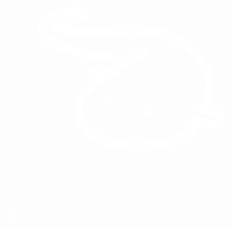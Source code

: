 <!-- _navbar.md -->

<div class='iconContainer'>
<a href='https://afdian.net/@SnowCutieOwO' title='Support me on Aifdian!' target='_blank'><p class="iconAfd"><span class="afdSvgContainer"><svg viewBox="0 0 160 160" fill="none" xmlns="http://www.w3.org/2000/svg"><path fill-rule="evenodd" clip-rule="evenodd" d="M64.9999 90.5676C63.4307 90.5676 62.1621 91.8355 62.1621 93.4037C62.1621 94.9754 63.4307 96.2433 64.9999 96.2433C66.5691 96.2433 67.8378 94.9754 67.8378 93.4037C67.8378 91.8355 66.5691 90.5676 64.9999 90.5676Z" fill="white"/><path fill-rule="evenodd" clip-rule="evenodd" d="M91.7568 99.0811C90.1876 99.0811 88.9189 100.349 88.9189 101.917C88.9189 103.489 90.1876 104.757 91.7568 104.757C93.326 104.757 94.5946 103.489 94.5946 101.917C94.5946 100.349 93.326 99.0811 91.7568 99.0811Z" fill="white"/><path fill-rule="evenodd" clip-rule="evenodd" d="M133.76 106.248C132.813 106.722 131.453 106.747 130.197 106.313C129.349 106.014 128.434 105.732 127.523 105.451C125.832 104.935 123.006 104.074 122.468 103.422C121.585 102.244 119.908 102.009 118.73 102.899C117.552 103.785 117.317 105.455 118.207 106.633C118.502 107.032 118.901 107.359 119.303 107.676C115.224 113.321 97.3137 124.555 71.985 119.02C60.5719 116.525 52.8897 111.969 49.7641 105.85C47.5106 101.429 48.0233 96.8763 49.1019 94.4025C52.2026 87.9633 74.5837 73.1344 88.8732 64.7375C90.1405 63.9865 90.5641 62.3527 89.8166 61.0819C89.069 59.8147 87.3638 59.3057 86.1641 60.1351C85.0107 60.8114 81.0912 63.1393 76.0896 66.3073C74.3986 65.1718 71.4759 63.7693 66.7911 63.3102C59.3616 62.5734 42.1921 59.295 36.6458 56.9493C32.673 55.2692 23.6557 50.8199 25.6528 45.8116C26.1156 44.6441 28.2907 42.754 33.004 40.9529C36.6351 39.5683 40.2484 38.803 42.9789 38.4969C42.6122 38.6748 42.2562 38.8457 41.9216 39.0094C38.7106 40.5685 35.2076 42.3126 32.8545 44.3736C32.6836 44.2633 32.5056 44.1529 32.3846 44.0319C31.37 42.9712 29.6969 42.8928 28.6147 43.9465C27.5467 44.9645 27.5075 46.6552 28.5292 47.7195C29.4797 48.7162 30.8859 49.4673 32.6765 50.0403C32.7442 50.0617 32.8047 50.0937 32.8723 50.108C39.095 52.023 50.1592 51.7845 65.7587 51.1651C72.4834 50.9017 78.8343 50.6526 84.1314 50.7558C101.692 51.1046 114.889 58.0884 124.479 72.1093C130.371 80.7233 128.246 89.2091 124.875 96.5844C124.472 96.2748 124.042 95.8725 123.718 95.4739C122.796 94.3241 121.09 94.164 119.969 95.0503C118.816 95.9722 118.623 97.6487 119.542 98.802C120.083 99.4854 122.867 102.685 126.316 102.411C126.38 102.415 126.437 102.408 126.501 102.404C126.605 102.39 126.711 102.408 126.822 102.39C129.178 101.959 130.659 102.073 132.044 102.942C133.878 104.099 134.782 104.789 134.6 105.366C134.493 105.729 134.219 105.989 133.76 106.248ZM60.9493 76.5124C60.4189 76.9004 59.8991 77.2848 59.3758 77.6692C58.8133 77.0641 58.3648 76.4875 58.1583 76.0674C58.7777 75.8823 59.8101 76.103 60.9493 76.5124ZM134.614 98.2574C133.294 97.4209 131.909 97.0578 130.563 96.9083C133.724 89.202 135.736 79.1144 128.887 69.0944C118.406 53.7636 103.38 45.7974 84.2346 45.4165C78.7809 45.3097 72.3517 45.5625 65.5487 45.833C57.6493 46.1462 47.1369 46.5556 39.9921 45.9647C41.4161 45.1923 42.9326 44.4519 44.2462 43.8148C49.2728 41.3694 53.2314 39.465 51.9214 36.0871C51.2343 34.1151 49.1874 33.0793 45.8233 33.0045C38.7426 32.8444 23.4421 36.9378 20.6903 43.8397C19.1418 47.7267 18.8854 55.2301 34.5668 61.8615C41.0174 64.5952 59.237 67.9268 66.2678 68.6245C68.2542 68.8167 69.7743 69.219 70.9277 69.6461C69.3151 70.7068 67.6597 71.8209 65.9972 72.96C63.1102 71.3155 58.3897 69.3756 54.8654 71.7782C53.502 72.7001 52.7259 74.0599 52.6903 75.6083C52.6405 77.534 53.8081 79.4169 55.1217 80.9333C49.9314 85.073 45.7343 89.0846 44.2462 92.1778C42.5873 95.9793 41.9109 102.201 45.008 108.27C48.9382 115.973 57.6279 121.344 70.8423 124.235C88.1114 128.004 103.027 124.608 112.895 119.415C118.388 116.525 122.286 113.076 124.18 109.997C124.768 110.182 125.355 110.37 125.96 110.559C126.804 110.815 127.648 111.072 128.438 111.353C131.051 112.257 133.942 112.136 136.167 111.015C136.206 110.997 136.248 110.972 136.291 110.951C137.968 110.068 139.175 108.651 139.705 106.943C141.129 102.337 137.064 99.7915 134.614 98.2574Z" fill="white"/></svg></span><span class="iconBg"></span></p></a>
<a href='https://www.github.com/SnowCutieOwO/Continue' title='Continue Project' target='_blank'><p class="Btn"><span class="svgContainer"><svg fill="white" viewBox="0 0 496 512" height="1.6em"><path d="M165.9 397.4c0 2-2.3 3.6-5.2 3.6-3.3.3-5.6-1.3-5.6-3.6 0-2 2.3-3.6 5.2-3.6 3-.3 5.6 1.3 5.6 3.6zm-31.1-4.5c-.7 2 1.3 4.3 4.3 4.9 2.6 1 5.6 0 6.2-2s-1.3-4.3-4.3-5.2c-2.6-.7-5.5.3-6.2 2.3zm44.2-1.7c-2.9.7-4.9 2.6-4.6 4.9.3 2 2.9 3.3 5.9 2.6 2.9-.7 4.9-2.6 4.6-4.6-.3-1.9-3-3.2-5.9-2.9zM244.8 8C106.1 8 0 113.3 0 252c0 110.9 69.8 205.8 169.5 239.2 12.8 2.3 17.3-5.6 17.3-12.1 0-6.2-.3-40.4-.3-61.4 0 0-70 15-84.7-29.8 0 0-11.4-29.1-27.8-36.6 0 0-22.9-15.7 1.6-15.4 0 0 24.9 2 38.6 25.8 21.9 38.6 58.6 27.5 72.9 20.9 2.3-16 8.8-27.1 16-33.7-55.9-6.2-112.3-14.3-112.3-110.5 0-27.5 7.6-41.3 23.6-58.9-2.6-6.5-11.1-33.3 2.6-67.9 20.9-6.5 69 27 69 27 20-5.6 41.5-8.5 62.8-8.5s42.8 2.9 62.8 8.5c0 0 48.1-33.6 69-27 13.7 34.7 5.2 61.4 2.6 67.9 16 17.7 25.8 31.5 25.8 58.9 0 96.5-58.9 104.2-114.8 110.5 9.2 7.9 17 22.9 17 46.4 0 33.7-.3 75.4-.3 83.6 0 6.5 4.6 14.4 17.3 12.1C428.2 457.8 496 362.9 496 252 496 113.3 383.5 8 244.8 8zM97.2 352.9c-1.3 1-1 3.3.7 5.2 1.6 1.6 3.9 2.3 5.2 1 1.3-1 1-3.3-.7-5.2-1.6-1.6-3.9-2.3-5.2-1zm-10.8-8.1c-.7 1.3.3 2.9 2.3 3.9 1.6 1 3.6.7 4.3-.7.7-1.3-.3-2.9-2.3-3.9-2-.6-3.6-.3-4.3.7zm32.4 35.6c-1.6 1.3-1 4.3 1.3 6.2 2.3 2.3 5.2 2.6 6.5 1 1.3-1.3.7-4.3-1.3-6.2-2.2-2.3-5.2-2.6-6.5-1zm-11.4-14.7c-1.6 1-1.6 3.6 0 5.9 1.6 2.3 4.3 3.3 5.6 2.3 1.6-1.3 1.6-3.9 0-6.2-1.4-2.3-4-3.3-5.6-2z"></path></svg></span><span class="BG"></span></p></a>
</div>